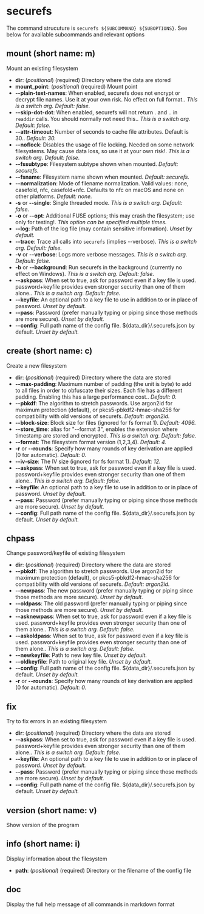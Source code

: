 # securefs
The command strucuture is `securefs ${SUBCOMMAND} ${SUBOPTIONS}`.
See below for available subcommands and relevant options

## mount (short name: m)
Mount an existing filesystem

- **dir**: (*positional*) (required)  Directory where the data are stored
- **mount_point**: (*positional*) (required)  Mount point
- **--plain-text-names**: When enabled, securefs does not encrypt or decrypt file names. Use it at your own risk. No effect on full format.. *This is a switch arg. Default: false.*
- **--skip-dot-dot**: When enabled, securefs will not return . and .. in `readdir` calls. You should normally not need this.. *This is a switch arg. Default: false.*
- **--attr-timeout**: Number of seconds to cache file attributes. Default is 30.. *Default: 30.*
- **--noflock**: Disables the usage of file locking. Needed on some network filesystems. May cause data loss, so use it at your own risk!. *This is a switch arg. Default: false.*
- **--fssubtype**: Filesystem subtype shown when mounted. *Default: securefs.*
- **--fsname**: Filesystem name shown when mounted. *Default: securefs.*
- **--normalization**: Mode of filename normalization. Valid values: none, casefold, nfc, casefold+nfc. Defaults to nfc on macOS and none on other platforms. *Default: none.*
- **-s** or **--single**: Single threaded mode. *This is a switch arg. Default: false.*
- **-o** or **--opt**: Additional FUSE options; this may crash the filesystem; use only for testing!. *This option can be specified multiple times.*
- **--log**: Path of the log file (may contain sensitive information). *Unset by default.*
- **--trace**: Trace all calls into `securefs` (implies --verbose). *This is a switch arg. Default: false.*
- **-v** or **--verbose**: Logs more verbose messages. *This is a switch arg. Default: false.*
- **-b** or **--background**: Run securefs in the background (currently no effect on Windows). *This is a switch arg. Default: false.*
- **--askpass**: When set to true, ask for password even if a key file is used. password+keyfile provides even stronger security than one of them alone.. *This is a switch arg. Default: false.*
- **--keyfile**: An optional path to a key file to use in addition to or in place of password. *Unset by default.*
- **--pass**: Password (prefer manually typing or piping since those methods are more secure). *Unset by default.*
- **--config**: Full path name of the config file. ${data_dir}/.securefs.json by default. *Unset by default.*
## create (short name: c)
Create a new filesystem

- **dir**: (*positional*) (required)  Directory where the data are stored
- **--max-padding**: Maximum number of padding (the unit is byte) to add to all files in order to obfuscate their sizes. Each file has a different padding. Enabling this has a large performance cost.. *Default: 0.*
- **--pbkdf**: The algorithm to stretch passwords. Use argon2id for maximum protection (default), or pkcs5-pbkdf2-hmac-sha256 for compatibility with old versions of securefs. *Default: argon2id.*
- **--block-size**: Block size for files (ignored for fs format 1). *Default: 4096.*
- **--store_time**: alias for "--format 3", enables the extension where timestamp are stored and encrypted. *This is a switch arg. Default: false.*
- **--format**: The filesystem format version (1,2,3,4). *Default: 4.*
- **-r** or **--rounds**: Specify how many rounds of key derivation are applied (0 for automatic). *Default: 0.*
- **--iv-size**: The IV size (ignored for fs format 1). *Default: 12.*
- **--askpass**: When set to true, ask for password even if a key file is used. password+keyfile provides even stronger security than one of them alone.. *This is a switch arg. Default: false.*
- **--keyfile**: An optional path to a key file to use in addition to or in place of password. *Unset by default.*
- **--pass**: Password (prefer manually typing or piping since those methods are more secure). *Unset by default.*
- **--config**: Full path name of the config file. ${data_dir}/.securefs.json by default. *Unset by default.*
## chpass
Change password/keyfile of existing filesystem

- **dir**: (*positional*) (required)  Directory where the data are stored
- **--pbkdf**: The algorithm to stretch passwords. Use argon2id for maximum protection (default), or pkcs5-pbkdf2-hmac-sha256 for compatibility with old versions of securefs. *Default: argon2id.*
- **--newpass**: The new password (prefer manually typing or piping since those methods are more secure). *Unset by default.*
- **--oldpass**: The old password (prefer manually typing or piping since those methods are more secure). *Unset by default.*
- **--asknewpass**: When set to true, ask for password even if a key file is used. password+keyfile provides even stronger security than one of them alone.. *This is a switch arg. Default: false.*
- **--askoldpass**: When set to true, ask for password even if a key file is used. password+keyfile provides even stronger security than one of them alone.. *This is a switch arg. Default: false.*
- **--newkeyfile**: Path to new key file. *Unset by default.*
- **--oldkeyfile**: Path to original key file. *Unset by default.*
- **--config**: Full path name of the config file. ${data_dir}/.securefs.json by default. *Unset by default.*
- **-r** or **--rounds**: Specify how many rounds of key derivation are applied (0 for automatic). *Default: 0.*
## fix
Try to fix errors in an existing filesystem

- **dir**: (*positional*) (required)  Directory where the data are stored
- **--askpass**: When set to true, ask for password even if a key file is used. password+keyfile provides even stronger security than one of them alone.. *This is a switch arg. Default: false.*
- **--keyfile**: An optional path to a key file to use in addition to or in place of password. *Unset by default.*
- **--pass**: Password (prefer manually typing or piping since those methods are more secure). *Unset by default.*
- **--config**: Full path name of the config file. ${data_dir}/.securefs.json by default. *Unset by default.*
## version (short name: v)
Show version of the program

## info (short name: i)
Display information about the filesystem

- **path**: (*positional*) (required)  Directory or the filename of the config file
## doc
Display the full help message of all commands in markdown format

